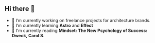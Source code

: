 Hi there 👋
----------

- 🔭 I’m currently working on freelance projects for architecture brands.
- 🌱 I’m currently learning **Astro** and **Effect**
- 📖 I'm currently reading **Mindset: The New Psychology of Success: Dweck, Carol S**.

<!--
**suabochica/suabochica** is a ✨ _special_ ✨ repository because its `README.md` (this file) appears on your GitHub profile.

Here are some ideas to get you started:

- 🔭 I’m currently working on ...
- 🌱 I’m currently learning ...
- 👯 I’m looking to collaborate on ...
- 🤔 I’m looking for help with ...
- 💬 Ask me about ...
- 📫 How to reach me: ...
- 😄 Pronouns: ...
- ⚡ Fun fact: ...
-->
